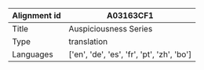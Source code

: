 |Alignment id | A03163CF1
| --- | --- 
|Title | Auspiciousness Series 
|Type | translation
|Languages | ['en', 'de', 'es', 'fr', 'pt', 'zh', 'bo']